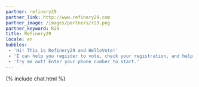 ```yaml
---
partner: refinery29
partner_link: http://www.refinery29.com
partner_image: /images/partners/r29.png
partner_keyword: R29
title: Refinery29
locale: en
bubbles:
 - 'Hi! This is Refinery29 and HelloVote!'
 - 'I can help you register to vote, check your registration, and help your friends register.'
 - 'Try me out! Enter your phone number to start.'
---
```

{% include chat.html %}



